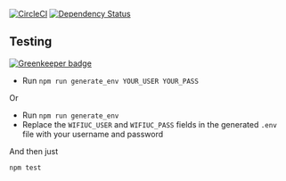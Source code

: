 [![CircleCI](https://circleci.com/gh/negebauer/WifiUC/tree/dev.svg?style=svg)](https://circleci.com/gh/negebauer/WifiUC/tree/dev)
[![Dependency Status](https://dependencyci.com/github/negebauer/WifiUC/badge)](https://dependencyci.com/github/negebauer/WifiUC)

## Testing

[![Greenkeeper badge](https://badges.greenkeeper.io/negebauer/WifiUC.svg)](https://greenkeeper.io/)

- Run `npm run generate_env YOUR_USER YOUR_PASS`

Or

- Run `npm run generate_env`
- Replace the `WIFIUC_USER` and `WIFIUC_PASS` fields in the generated `.env` file with your username and password

And then just
```bash
npm test
```
